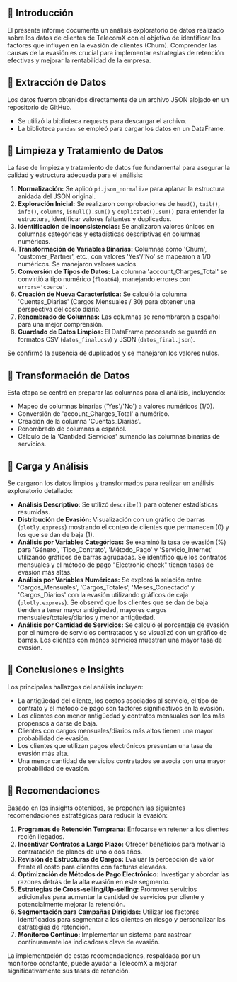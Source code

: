 ## 🔹 Introducción

El presente informe documenta un análisis exploratorio de datos realizado sobre los datos de clientes de TelecomX con el objetivo de identificar los factores que influyen en la evasión de clientes (Churn). Comprender las causas de la evasión es crucial para implementar estrategias de retención efectivas y mejorar la rentabilidad de la empresa.

## 🔹 Extracción de Datos

Los datos fueron obtenidos directamente de un archivo JSON alojado en un repositorio de GitHub.

-   Se utilizó la biblioteca `requests` para descargar el archivo.
-   La biblioteca `pandas` se empleó para cargar los datos en un DataFrame.

## 🔹 Limpieza y Tratamiento de Datos

La fase de limpieza y tratamiento de datos fue fundamental para asegurar la calidad y estructura adecuada para el análisis:

1.  **Normalización:** Se aplicó `pd.json_normalize` para aplanar la estructura anidada del JSON original.
2.  **Exploración Inicial:** Se realizaron comprobaciones de `head()`, `tail()`, `info()`, `columns`, `isnull().sum()` y `duplicated().sum()` para entender la estructura, identificar valores faltantes y duplicados.
3.  **Identificación de Inconsistencias:** Se analizaron valores únicos en columnas categóricas y estadísticas descriptivas en columnas numéricas.
4.  **Transformación de Variables Binarias:** Columnas como 'Churn', 'customer_Partner', etc., con valores 'Yes'/'No' se mapearon a 1/0 numéricos. Se manejaron valores vacíos.
5.  **Conversión de Tipos de Datos:** La columna 'account_Charges_Total' se convirtió a tipo numérico (`float64`), manejando errores con `errors='coerce'`.
6.  **Creación de Nueva Característica:** Se calculó la columna 'Cuentas_Diarias' (Cargos Mensuales / 30) para obtener una perspectiva del costo diario.
7.  **Renombrado de Columnas:** Las columnas se renombraron a español para una mejor comprensión.
8.  **Guardado de Datos Limpios:** El DataFrame procesado se guardó en formatos CSV (`datos_final.csv`) y JSON (`datos_final.json`).

Se confirmó la ausencia de duplicados y se manejaron los valores nulos.

## 🔹 Transformación de Datos

Esta etapa se centró en preparar las columnas para el análisis, incluyendo:

-   Mapeo de columnas binarias ('Yes'/'No') a valores numéricos (1/0).
-   Conversión de 'account_Charges_Total' a numérico.
-   Creación de la columna 'Cuentas_Diarias'.
-   Renombrado de columnas a español.
-   Cálculo de la 'Cantidad_Servicios' sumando las columnas binarias de servicios.

## 🔹 Carga y Análisis

Se cargaron los datos limpios y transformados para realizar un análisis exploratorio detallado:

-   **Análisis Descriptivo:** Se utilizó `describe()` para obtener estadísticas resumidas.
-   **Distribución de Evasión:** Visualización con un gráfico de barras (`plotly.express`) mostrando el conteo de clientes que permanecen (0) y los que se dan de baja (1).
-   **Análisis por Variables Categóricas:** Se examinó la tasa de evasión (%) para 'Género', 'Tipo_Contrato', 'Método_Pago' y 'Servicio_Internet' utilizando gráficos de barras agrupadas. Se identificó que los contratos mensuales y el método de pago "Electronic check" tienen tasas de evasión más altas.
-   **Análisis por Variables Numéricas:** Se exploró la relación entre 'Cargos_Mensuales', 'Cargos_Totales', 'Meses_Conectado' y 'Cargos_Diarios' con la evasión utilizando gráficos de caja (`plotly.express`). Se observó que los clientes que se dan de baja tienden a tener mayor antigüedad, mayores cargos mensuales/totales/diarios y menor antigüedad.
-   **Análisis por Cantidad de Servicios:** Se calculó el porcentaje de evasión por el número de servicios contratados y se visualizó con un gráfico de barras. Los clientes con menos servicios muestran una mayor tasa de evasión.

## 🔹 Conclusiones e Insights

Los principales hallazgos del análisis incluyen:

-   La antigüedad del cliente, los costos asociados al servicio, el tipo de contrato y el método de pago son factores significativos en la evasión.
-   Los clientes con menor antigüedad y contratos mensuales son los más propensos a darse de baja.
-   Clientes con cargos mensuales/diarios más altos tienen una mayor probabilidad de evasión.
-   Los clientes que utilizan pagos electrónicos presentan una tasa de evasión más alta.
-   Una menor cantidad de servicios contratados se asocia con una mayor probabilidad de evasión.

## 🔹 Recomendaciones

Basado en los insights obtenidos, se proponen las siguientes recomendaciones estratégicas para reducir la evasión:

1.  **Programas de Retención Temprana:** Enfocarse en retener a los clientes recién llegados.
2.  **Incentivar Contratos a Largo Plazo:** Ofrecer beneficios para motivar la contratación de planes de uno o dos años.
3.  **Revisión de Estructuras de Cargos:** Evaluar la percepción de valor frente al costo para clientes con facturas elevadas.
4.  **Optimización de Métodos de Pago Electrónico:** Investigar y abordar las razones detrás de la alta evasión en este segmento.
5.  **Estrategias de Cross-selling/Up-selling:** Promover servicios adicionales para aumentar la cantidad de servicios por cliente y potencialmente mejorar la retención.
6.  **Segmentación para Campañas Dirigidas:** Utilizar los factores identificados para segmentar a los clientes en riesgo y personalizar las estrategias de retención.
7.  **Monitoreo Continuo:** Implementar un sistema para rastrear continuamente los indicadores clave de evasión.

La implementación de estas recomendaciones, respaldada por un monitoreo constante, puede ayudar a TelecomX a mejorar significativamente sus tasas de retención.
